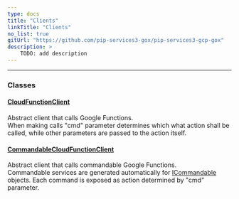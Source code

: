 ```yaml
---
type: docs
title: "Clients"
linkTitle: "Clients"
no_list: true
gitUrl: "https://github.com/pip-services3-gox/pip-services3-gcp-gox"
description: >
    TODO: add description
---
```

---

<div class="module-body"> 


### Classes

#### [CloudFunctionClient](cloud_function_client)
Abstract client that calls Google Functions.  
When making calls "cmd" parameter determines which what action shall be called, while
other parameters are passed to the action itself.

#### [CommandableCloudFunctionClient](commandable_cloud_function_client)
Abstract client that calls commandable Google Functions.  
Commandable services are generated automatically for [ICommandable](../../commons/commands/icommandable.md) objects. Each command is exposed as action determined by "cmd" parameter.

</div>

